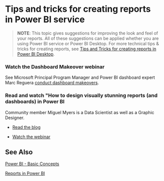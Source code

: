 <properties
   pageTitle="Tips and tricks for creating visually stunning reports in Power BI service"
   description="Tips and tricks for creating reports in Power BI service"
   services="powerbi"
   documentationCenter=""
   authors="mihart"
   manager="mblythe"
   backup=""
   editor=""
   tags=""
   qualityFocus="no"
   qualityDate=""/>

<tags
   ms.service="powerbi"
   ms.devlang="NA"
   ms.topic="article"
   ms.tgt_pltfrm="NA"
   ms.workload="powerbi"
   ms.date="06/17/2016"
   ms.author="mihart"/>
# Tips and tricks for creating reports in Power BI service

>**NOTE**: This topic gives suggestions for improving the look and feel of your reports. All of these suggestions can be applied whether you are using Power BI service or Power BI Desktop.  For more technical tips & tricks for creating reports, see [Tips and Tricks for creating reports in Power BI Desktop](powerbi-desktop-tips-and-tricks-for-creating-reports).


### Watch the Dashboard Makeover webinar

See Microsoft Principal Program Manager and Power BI dashboard expert Marc Reguera [conduct dashboard makeovers](https://info.microsoft.com/CO-PowerBI-WBNR-FY16-05May-12-Dashboard-Makeover-Registration.html).


### Read and watch "How to design visually stunning reports (and dashboards) in Power BI

Community member Miguel Myers is a Data Scientist as well as a Graphic Designer.

-  [Read the blog](https://powerbi.microsoft.com/blog/how-to-design-visually-stunning-reports/)

-  [Watch the webinar](https://info.microsoft.com/CO-PowerBI-WBNR-FY16-04Apr-19-Design-Reports-in-PowerBI-Registration.html)

## See Also

[Power BI - Basic Concepts](powerbi-service-basic-concepts.md)

[Reports in Power BI](powerbi-service-reports.md)

